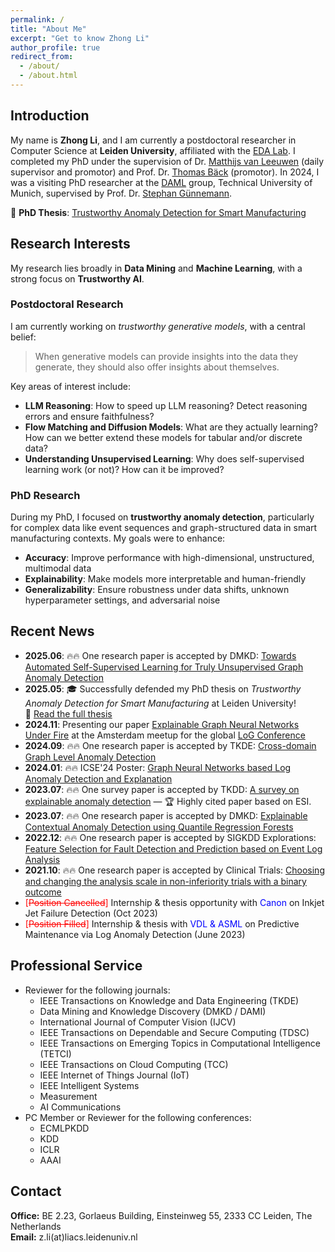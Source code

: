 ```yaml
---
permalink: /
title: "About Me"
excerpt: "Get to know Zhong Li"
author_profile: true
redirect_from: 
  - /about/
  - /about.html
---
```


## Introduction

My name is **Zhong Li**, and I am currently a postdoctoral researcher in Computer Science at **Leiden University**, affiliated with the [EDA Lab](https://eda.liacs.nl/). I completed my PhD under the supervision of Dr. [Matthijs van Leeuwen](https://scholar.google.com/citations?user=GGLwU28AAAAJ&hl=en&oi=ao) (daily supervisor and promotor) and Prof. Dr. [Thomas Bäck](https://scholar.google.com/citations?hl=en&user=x7LEID0AAAAJ) (promotor). In 2024, I was a visiting PhD researcher at the [DAML](https://www.cs.cit.tum.de/en/daml/home/) group, Technical University of Munich, supervised by Prof. Dr. [Stephan Günnemann](https://scholar.google.de/citations?user=npqoAWwAAAAJ&hl=en).

📘 **PhD Thesis**: [Trustworthy Anomaly Detection for Smart Manufacturing](https://scholarlypublications.universiteitleiden.nl/handle/1887/4239055)

## Research Interests

My research lies broadly in **Data Mining** and **Machine Learning**, with a strong focus on **Trustworthy AI**.

### Postdoctoral Research
I am currently working on *trustworthy generative models*, with a central belief:  
> When generative models can provide insights into the data they generate, they should also offer insights about themselves.

Key areas of interest include:
- **LLM Reasoning**: How to speed up LLM reasoning? Detect reasoning errors and ensure faithfulness?
- **Flow Matching and Diffusion Models**: What are they actually learning? How can we better extend these models for tabular and/or discrete data?
- **Understanding Unsupervised Learning**: Why does self-supervised learning work (or not)? How can it be improved?

### PhD Research
During my PhD, I focused on **trustworthy anomaly detection**, particularly for complex data like event sequences and graph-structured data in smart manufacturing contexts. My goals were to enhance:
- **Accuracy**: Improve performance with high-dimensional, unstructured, multimodal data
- **Explainability**: Make models more interpretable and human-friendly
- **Generalizability**: Ensure robustness under data shifts, unknown hyperparameter settings, and adversarial noise

## Recent News

- **2025.06**: 🔥🔥 One research paper is accepted by DMKD: [Towards Automated Self-Supervised Learning for Truly Unsupervised Graph Anomaly Detection](https://link.springer.com/article/10.1007/s10618-025-01115-5)
- **2025.05**: 🎓 Successfully defended my PhD thesis on *Trustworthy Anomaly Detection for Smart Manufacturing* at Leiden University!  
  📄 [Read the full thesis](https://hdl.handle.net/1887/4239055)
- **2024.11**: Presenting our paper [Explainable Graph Neural Networks Under Fire](https://arxiv.org/abs/2406.06417) at the Amsterdam meetup for the global [LoG Conference](https://logconference.org/)
- **2024.09**: 🔥🔥 One research paper is accepted by TKDE: [Cross-domain Graph Level Anomaly Detection](https://ieeexplore.ieee.org/document/10684507/keywords#keywords)
- **2024.01**: 🔥🔥 ICSE'24 Poster: [Graph Neural Networks based Log Anomaly Detection and Explanation](https://arxiv.org/abs/2307.00527)
- **2023.07**: 🔥🔥 One survey paper is accepted by TKDD: [A survey on explainable anomaly detection](https://dl.acm.org/doi/full/10.1145/3609333) — 🏆 Highly cited paper based on ESI.
- **2023.07**: 🔥🔥 One research paper is accepted by DMKD: [Explainable Contextual Anomaly Detection using Quantile Regression Forests](https://link.springer.com/article/10.1007/s10618-023-00967-z)
- **2022.12**: 🔥🔥 One research paper is accepted by SIGKDD Explorations: [Feature Selection for Fault Detection and Prediction based on Event Log Analysis](https://dl.acm.org/doi/abs/10.1145/3575637.3575652)
- **2021.10**: 🔥🔥 One research paper is accepted by Clinical Trials: [Choosing and changing the analysis scale in non-inferiority trials with a binary outcome](https://pubmed.ncbi.nlm.nih.gov/34693789/)
- <span style="color:red">[~~Position Cancelled~~]</span> Internship & thesis opportunity with <span style="color:blue">Canon</span> on Inkjet Jet Failure Detection (Oct 2023)
- <span style="color:red">[~~Position Filled~~]</span> Internship & thesis with <span style="color:blue">VDL & ASML</span> on Predictive Maintenance via Log Anomaly Detection (June 2023)



## Professional Service

- Reviewer for the following journals:
  - IEEE Transactions on Knowledge and Data Engineering (TKDE)
  - Data Mining and Knowledge Discovery (DMKD / DAMI)
  - International Journal of Computer Vision (IJCV)
  - IEEE Transactions on Dependable and Secure Computing (TDSC)
  - IEEE Transactions on Emerging Topics in Computational Intelligence (TETCI)
  - IEEE Transactions on Cloud Computing (TCC)
  - IEEE Internet of Things Journal (IoT)
  - IEEE Intelligent Systems
  - Measurement
  - AI Communications
- PC Member or Reviewer for the following conferences:
  - ECMLPKDD
  - KDD
  - ICLR
  - AAAI

## Contact

**Office:** BE 2.23, Gorlaeus Building, Einsteinweg 55, 2333 CC Leiden, The Netherlands  
**Email:** z.li(at)liacs.leidenuniv.nl

<script type='text/javascript' id='clustrmaps' src='//cdn.clustrmaps.com/map_v2.js?cl=080808&w=298&t=tt&d=liC9mvlGGJlmrMPW3_UsZgdMHVrNdaBqiAIqNuGj5SY&co=ffffff&ct=808080&cmo=3acc3a&cmn=ff5353'></script>
